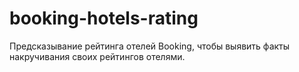 # booking-hotels-rating
Предсказывание рейтинга отелей Booking, чтобы выявить факты накручивания своих рейтингов отелями.

